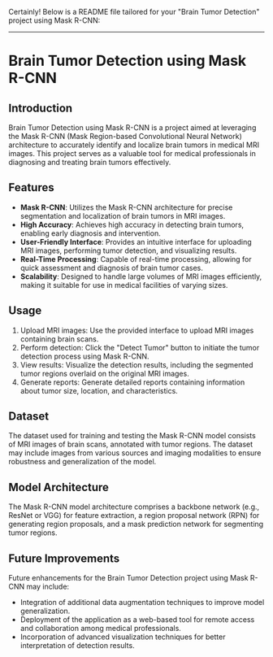 Certainly! Below is a README file tailored for your "Brain Tumor Detection" project using Mask R-CNN:

---

# Brain Tumor Detection using Mask R-CNN

## Introduction

Brain Tumor Detection using Mask R-CNN is a project aimed at leveraging the Mask R-CNN (Mask Region-based Convolutional Neural Network) architecture to accurately identify and localize brain tumors in medical MRI images. This project serves as a valuable tool for medical professionals in diagnosing and treating brain tumors effectively.

## Features

- **Mask R-CNN**: Utilizes the Mask R-CNN architecture for precise segmentation and localization of brain tumors in MRI images.
- **High Accuracy**: Achieves high accuracy in detecting brain tumors, enabling early diagnosis and intervention.
- **User-Friendly Interface**: Provides an intuitive interface for uploading MRI images, performing tumor detection, and visualizing results.
- **Real-Time Processing**: Capable of real-time processing, allowing for quick assessment and diagnosis of brain tumor cases.
- **Scalability**: Designed to handle large volumes of MRI images efficiently, making it suitable for use in medical facilities of varying sizes.


## Usage

1. Upload MRI images: Use the provided interface to upload MRI images containing brain scans.
2. Perform detection: Click the "Detect Tumor" button to initiate the tumor detection process using Mask R-CNN.
3. View results: Visualize the detection results, including the segmented tumor regions overlaid on the original MRI images.
4. Generate reports: Generate detailed reports containing information about tumor size, location, and characteristics.

## Dataset

The dataset used for training and testing the Mask R-CNN model consists of MRI images of brain scans, annotated with tumor regions. The dataset may include images from various sources and imaging modalities to ensure robustness and generalization of the model.

## Model Architecture

The Mask R-CNN model architecture comprises a backbone network (e.g., ResNet or VGG) for feature extraction, a region proposal network (RPN) for generating region proposals, and a mask prediction network for segmenting tumor regions.

## Future Improvements

Future enhancements for the Brain Tumor Detection project using Mask R-CNN may include:
- Integration of additional data augmentation techniques to improve model generalization.
- Deployment of the application as a web-based tool for remote access and collaboration among medical professionals.
- Incorporation of advanced visualization techniques for better interpretation of detection results.

